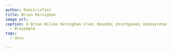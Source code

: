 ```yaml
---
author: DimitrisTzer
title: Brian Kernighan
image_url: 
caption: Ο Brian Wilson Kernighan είναι Καναδός επιστήμονας υπολογιστών.Εργάστηκε στην Bell Labs και συνέβαλε στην ανάπτυξη της Unix μαζί με τους δημιουργούς της Unix Κεν Τόμσον και Ντένις Ρίτσι.Ο Kernighan είναι συν-συγγραφέας των γλωσσών προγραμματισμού AWK και AMPL και πολλών άλλων προγραμμάτων του Unix.
  - Βιογραφία 
tags:
  - Unix

---
```

